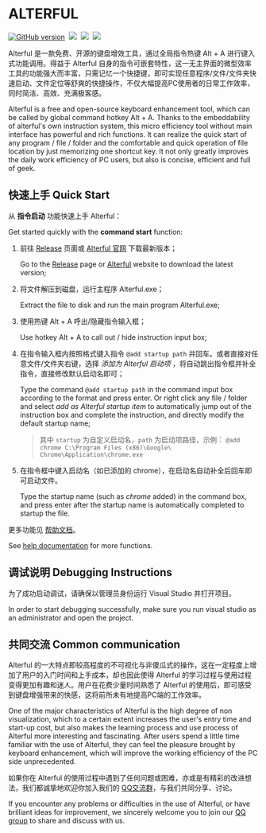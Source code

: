 # ALTERFUL

[![GitHub version](https://badge.fury.io/gh/Sunwish%2FAlterful.svg)](https://badge.fury.io/gh/Sunwish%2FAlterful)&nbsp;&nbsp;[![](https://img.shields.io/badge/tests-27_passes,0_failed-brightgreen.svg)](https://badge.fury.io/gh/Sunwish%2FAlterful)&nbsp;&nbsp;[![](https://img.shields.io/badge/build-passed-brightgreen.svg)](https://badge.fury.io/gh/Sunwish%2FAlterful)&nbsp;&nbsp;[![](https://img.shields.io/badge/.Net_Framework-4.6.1-brightgreen.svg)](https://badge.fury.io/gh/Sunwish%2FAlterful)

Alterful 是一款免费、开源的键盘增效工具，通过全局指令热键 Alt + A 进行键入式功能调用。得益于 Alterful 自身的指令可嵌套特性，这一无主界面的微型效率工具的功能强大而丰富，只需记忆一个快捷键，即可实现任意程序/文件/文件夹快速启动、文件定位等舒爽的快捷操作，不仅大幅提高PC使用者的日常工作效率，同时简洁、高效、充满极客感。

Alterful is a free and open-source keyboard enhancement tool, which can be called by global command hotkey Alt + A. Thanks to the embeddability of alterful's own instruction system, this micro efficiency tool without main interface has powerful and rich functions. It can realize the quick start of any program / file / folder and the comfortable and quick operation of file location by just memorizing one shortcut key. It not only greatly improves the daily work efficiency of PC users, but also is concise, efficient and full of geek.

## 快速上手 Quick Start

从 **指令启动** 功能快速上手 Alterful：

Get started quickly with the **command start** function:

1. 前往 [Release](https://github.com/Sunwish/Alterful/releases) 页面或 [Alterful 官网](https://www.alterful.com/) 下载最新版本；

   Go to the [Release](https://github.com/Sunwish/Alterful/releases) page or [Alterful](https://www.alterful.com/) website to download the latest version;

2. 将文件解压到磁盘，运行主程序 Alterful.exe；

   Extract the file to disk and run the main program Alterful.exe;

3. 使用热键 Alt + A 呼出/隐藏指令输入框；

   Use hotkey Alt + A to call out / hide instruction input box;

4. 在指令输入框内按照格式键入指令 `@add startup path` 并回车。或者直接对任意文件/文件夹右键，选择 *添加为 Alterful 启动项* ，将自动跳出指令框并补全指令，直接修改默认启动名即可；

   Type the command `@add startup path` in the command input box according to the format and press enter. Or right click any file / folder and select *add as Alterful startup item* to automatically jump out of the instruction box and complete the instruction, and directly modify the default startup name;

   > 其中 `startup` 为自定义启动名，`path` 为启动项路径，示例：
   > `@add chrome C:\Program Files (x86)\Google\ Chrome\Application\chrome.exe`

5. 在指令框中键入启动名（如已添加的 chrome），在启动名自动补全后回车即可启动文件。

   Type the startup name (such as *chrome* added) in the command box, and press enter after the startup name is automatically completed to startup the file.


更多功能见 [帮助文档](http://help.alterful.com/)。

See [help documentation](http://help.alterful.com/) for more functions.

## 调试说明 Debugging Instructions

为了成功启动调试，请确保以管理员身份运行 Visual Studio 并打开项目。

In order to start debugging successfully, make sure you run visual studio as an administrator and open the project.

## 共同交流 Common communication

Alterful 的一大特点即较高程度的不可视化与非傻瓜式的操作，这在一定程度上增加了用户的入门时间和上手成本，却也因此使得 Alterful 的学习过程与使用过程变得更加有趣和迷人。用户在花费少量时间熟悉了 Alterful 的使用后，即可感受到键盘增强带来的快感，这将前所未有地提高PC端的工作效率。

One of the major characteristics of Alterful is the high degree of non visualization, which to a certain extent increases the user's entry time and start-up cost, but also makes the learning process and use process of Alterful more interesting and fascinating. After users spend a little time familiar with the use of Alterful, they can feel the pleasure brought by keyboard enhancement, which will improve the working efficiency of the PC side unprecedented.

如果你在 Alterful 的使用过程中遇到了任何问题或困难，亦或是有精彩的改进想法，我们都诚挚地欢迎你加入我们的 [QQ交流群](https://jq.qq.com/?_wv=1027&k=5JIkL4A)，与我们共同分享、讨论。

If you encounter any problems or difficulties in the use of Alterful, or have brilliant ideas for improvement, we sincerely welcome you to join our [QQ group](https://jq.qq.com/?_wv=1027&k=5JIkL4A) to share and discuss with us.